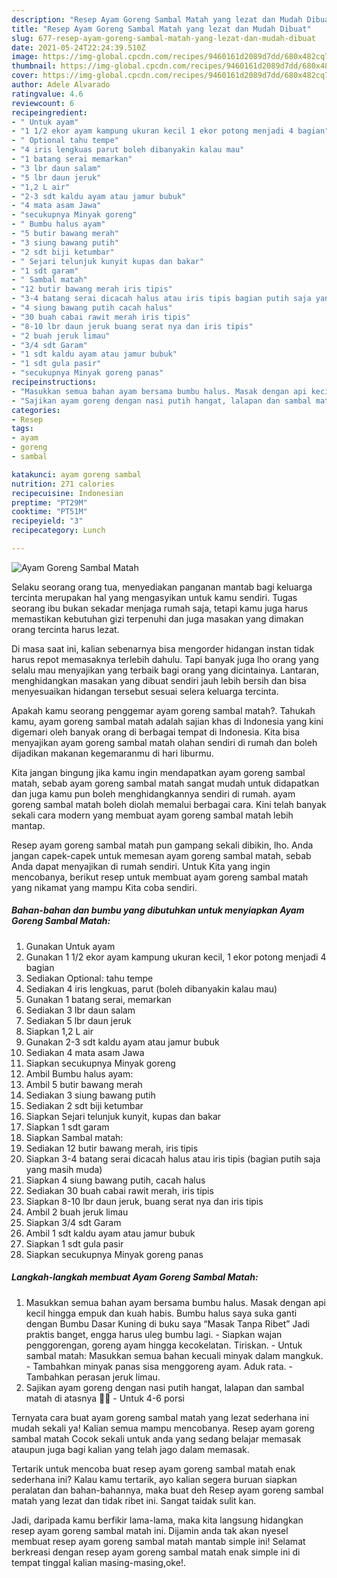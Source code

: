 ```yaml
---
description: "Resep Ayam Goreng Sambal Matah yang lezat dan Mudah Dibuat"
title: "Resep Ayam Goreng Sambal Matah yang lezat dan Mudah Dibuat"
slug: 677-resep-ayam-goreng-sambal-matah-yang-lezat-dan-mudah-dibuat
date: 2021-05-24T22:24:39.510Z
image: https://img-global.cpcdn.com/recipes/9460161d2089d7dd/680x482cq70/ayam-goreng-sambal-matah-foto-resep-utama.jpg
thumbnail: https://img-global.cpcdn.com/recipes/9460161d2089d7dd/680x482cq70/ayam-goreng-sambal-matah-foto-resep-utama.jpg
cover: https://img-global.cpcdn.com/recipes/9460161d2089d7dd/680x482cq70/ayam-goreng-sambal-matah-foto-resep-utama.jpg
author: Adele Alvarado
ratingvalue: 4.6
reviewcount: 6
recipeingredient:
- " Untuk ayam"
- "1 1/2 ekor ayam kampung ukuran kecil 1 ekor potong menjadi 4 bagian"
- " Optional tahu tempe"
- "4 iris lengkuas parut boleh dibanyakin kalau mau"
- "1 batang serai memarkan"
- "3 lbr daun salam"
- "5 lbr daun jeruk"
- "1,2 L air"
- "2-3 sdt kaldu ayam atau jamur bubuk"
- "4 mata asam Jawa"
- "secukupnya Minyak goreng"
- " Bumbu halus ayam"
- "5 butir bawang merah"
- "3 siung bawang putih"
- "2 sdt biji ketumbar"
- " Sejari telunjuk kunyit kupas dan bakar"
- "1 sdt garam"
- " Sambal matah"
- "12 butir bawang merah iris tipis"
- "3-4 batang serai dicacah halus atau iris tipis bagian putih saja yang masih muda"
- "4 siung bawang putih cacah halus"
- "30 buah cabai rawit merah iris tipis"
- "8-10 lbr daun jeruk buang serat nya dan iris tipis"
- "2 buah jeruk limau"
- "3/4 sdt Garam"
- "1 sdt kaldu ayam atau jamur bubuk"
- "1 sdt gula pasir"
- "secukupnya Minyak goreng panas"
recipeinstructions:
- "Masukkan semua bahan ayam bersama bumbu halus. Masak dengan api kecil hingga empuk dan kuah habis. Bumbu halus saya suka ganti dengan Bumbu Dasar Kuning di buku saya “Masak Tanpa Ribet” Jadi praktis banget, engga harus uleg bumbu lagi. Siapkan wajan penggorengan, goreng ayam hingga kecokelatan. Tiriskan. Untuk sambal matah: Masukkan semua bahan kecuali minyak dalam mangkuk. Tambahkan minyak panas sisa menggoreng ayam. Aduk rata. Tambahkan perasan jeruk limau."
- "Sajikan ayam goreng dengan nasi putih hangat, lalapan dan sambal matah di atasnya 👍🏻 Untuk 4-6 porsi"
categories:
- Resep
tags:
- ayam
- goreng
- sambal

katakunci: ayam goreng sambal 
nutrition: 271 calories
recipecuisine: Indonesian
preptime: "PT29M"
cooktime: "PT51M"
recipeyield: "3"
recipecategory: Lunch

---
```



![Ayam Goreng Sambal Matah](https://img-global.cpcdn.com/recipes/9460161d2089d7dd/680x482cq70/ayam-goreng-sambal-matah-foto-resep-utama.jpg)

Selaku seorang orang tua, menyediakan panganan mantab bagi keluarga tercinta merupakan hal yang mengasyikan untuk kamu sendiri. Tugas seorang ibu bukan sekadar menjaga rumah saja, tetapi kamu juga harus memastikan kebutuhan gizi terpenuhi dan juga masakan yang dimakan orang tercinta harus lezat.

Di masa  saat ini, kalian sebenarnya bisa mengorder hidangan instan tidak harus repot memasaknya terlebih dahulu. Tapi banyak juga lho orang yang selalu mau menyajikan yang terbaik bagi orang yang dicintainya. Lantaran, menghidangkan masakan yang dibuat sendiri jauh lebih bersih dan bisa menyesuaikan hidangan tersebut sesuai selera keluarga tercinta. 



Apakah kamu seorang penggemar ayam goreng sambal matah?. Tahukah kamu, ayam goreng sambal matah adalah sajian khas di Indonesia yang kini digemari oleh banyak orang di berbagai tempat di Indonesia. Kita bisa menyajikan ayam goreng sambal matah olahan sendiri di rumah dan boleh dijadikan makanan kegemaranmu di hari liburmu.

Kita jangan bingung jika kamu ingin mendapatkan ayam goreng sambal matah, sebab ayam goreng sambal matah sangat mudah untuk didapatkan dan juga kamu pun boleh menghidangkannya sendiri di rumah. ayam goreng sambal matah boleh diolah memalui berbagai cara. Kini telah banyak sekali cara modern yang membuat ayam goreng sambal matah lebih mantap.

Resep ayam goreng sambal matah pun gampang sekali dibikin, lho. Anda jangan capek-capek untuk memesan ayam goreng sambal matah, sebab Anda dapat menyajikan di rumah sendiri. Untuk Kita yang ingin mencobanya, berikut resep untuk membuat ayam goreng sambal matah yang nikamat yang mampu Kita coba sendiri.

<!--inarticleads1-->

##### Bahan-bahan dan bumbu yang dibutuhkan untuk menyiapkan Ayam Goreng Sambal Matah:

1. Gunakan  Untuk ayam
1. Gunakan 1 1/2 ekor ayam kampung ukuran kecil, 1 ekor potong menjadi 4 bagian
1. Sediakan  Optional: tahu tempe
1. Sediakan 4 iris lengkuas, parut (boleh dibanyakin kalau mau)
1. Gunakan 1 batang serai, memarkan
1. Sediakan 3 lbr daun salam
1. Sediakan 5 lbr daun jeruk
1. Siapkan 1,2 L air
1. Gunakan 2-3 sdt kaldu ayam atau jamur bubuk
1. Sediakan 4 mata asam Jawa
1. Siapkan secukupnya Minyak goreng
1. Ambil  Bumbu halus ayam:
1. Ambil 5 butir bawang merah
1. Sediakan 3 siung bawang putih
1. Sediakan 2 sdt biji ketumbar
1. Siapkan  Sejari telunjuk kunyit, kupas dan bakar
1. Siapkan 1 sdt garam
1. Siapkan  Sambal matah:
1. Sediakan 12 butir bawang merah, iris tipis
1. Siapkan 3-4 batang serai dicacah halus atau iris tipis (bagian putih saja yang masih muda)
1. Siapkan 4 siung bawang putih, cacah halus
1. Sediakan 30 buah cabai rawit merah, iris tipis
1. Siapkan 8-10 lbr daun jeruk, buang serat nya dan iris tipis
1. Ambil 2 buah jeruk limau
1. Siapkan 3/4 sdt Garam
1. Ambil 1 sdt kaldu ayam atau jamur bubuk
1. Siapkan 1 sdt gula pasir
1. Siapkan secukupnya Minyak goreng panas




<!--inarticleads2-->

##### Langkah-langkah membuat Ayam Goreng Sambal Matah:

1. Masukkan semua bahan ayam bersama bumbu halus. Masak dengan api kecil hingga empuk dan kuah habis. Bumbu halus saya suka ganti dengan Bumbu Dasar Kuning di buku saya “Masak Tanpa Ribet” Jadi praktis banget, engga harus uleg bumbu lagi. - Siapkan wajan penggorengan, goreng ayam hingga kecokelatan. Tiriskan. - Untuk sambal matah: Masukkan semua bahan kecuali minyak dalam mangkuk. - Tambahkan minyak panas sisa menggoreng ayam. Aduk rata. - Tambahkan perasan jeruk limau.
1. Sajikan ayam goreng dengan nasi putih hangat, lalapan dan sambal matah di atasnya 👍🏻 - Untuk 4-6 porsi




Ternyata cara buat ayam goreng sambal matah yang lezat sederhana ini mudah sekali ya! Kalian semua mampu mencobanya. Resep ayam goreng sambal matah Cocok sekali untuk anda yang sedang belajar memasak ataupun juga bagi kalian yang telah jago dalam memasak.

Tertarik untuk mencoba buat resep ayam goreng sambal matah enak sederhana ini? Kalau kamu tertarik, ayo kalian segera buruan siapkan peralatan dan bahan-bahannya, maka buat deh Resep ayam goreng sambal matah yang lezat dan tidak ribet ini. Sangat taidak sulit kan. 

Jadi, daripada kamu berfikir lama-lama, maka kita langsung hidangkan resep ayam goreng sambal matah ini. Dijamin anda tak akan nyesel membuat resep ayam goreng sambal matah mantab simple ini! Selamat berkreasi dengan resep ayam goreng sambal matah enak simple ini di tempat tinggal kalian masing-masing,oke!.

